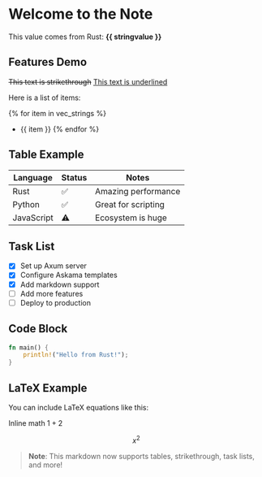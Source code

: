 # Welcome to the Note

This value comes from Rust: **{{ stringvalue }}**

## Features Demo

~~This text is strikethrough~~
<u>This text is underlined</u>

Here is a list of items:

{% for item in vec_strings %}
- {{ item }}
{% endfor %}

## Table Example

| Language | Status | Notes |
|----------|--------|-------|
| Rust     | ✅     | Amazing performance |
| Python   | ✅     | Great for scripting |
| JavaScript | ⚠️   | Ecosystem is huge |

## Task List

- [x] Set up Axum server
- [x] Configure Askama templates  
- [x] Add markdown support
- [ ] Add more features
- [ ] Deploy to production

## Code Block

```rust
fn main() {
    println!("Hello from Rust!");
}
```

## LaTeX Example

You can include LaTeX equations like this:

Inline math $`1 + 2`$

```math
x^2
```

> **Note**: This markdown now supports tables, strikethrough, task lists, and more!
